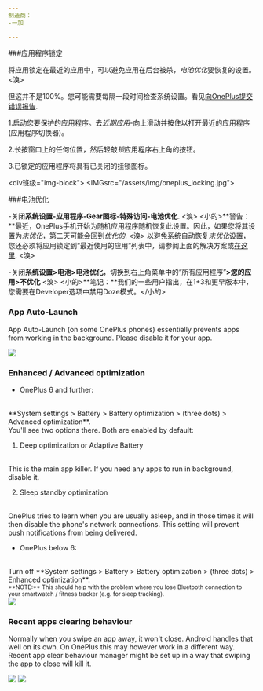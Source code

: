 ```yaml
---
制造商：
-一加

---
```


###应用程序锁定

将应用锁定在最近的应用中，可以避免应用在后台被杀，*电池优化*要恢复的设置。
<溴>

但这并不是100%。您可能需要每隔一段时间检查系统设置。看见[向OnePlus提交错误报告](https://forums.oneplus.com/threads/in-battery-optimisation-apps-are-getting-automatically-switched-from-not-optimised-to-optimised.849162/).


1.启动您要保护的应用程序。去*近期应用*-向上滑动并按住以打开最近的应用程序(应用程序切换器)。

2.长按窗口上的任何位置，然后轻敲*锁*应用程序右上角的按钮。

3.已锁定的应用程序将具有已关闭的挂锁图标。


<div班级="img-block">
  <IMGsrc="/assets/img/oneplus_locking.jpg">
</div>

###电池优化

-关闭**系统设置-应用程序-Gear图标-特殊访问-电池优化**.
<溴>
<小的>**警告：**最近，OnePlus手机开始为随机应用程序随机恢复此设置。因此，如果您将其设置为*未优化*，第二天可能会回到*优化的*.
<溴>
以避免系统自动恢复*未优化*设置，您还必须将应用锁定到“最近使用的应用”列表中，请参阅上面的解决方案或[在这里](https://forum.xda-developers.com/showpost.php?p=78588761&postcount=7).
<溴>


-关闭**系统设置>电池>电池优化**，切换到右上角菜单中的“所有应用程序”**>您的应用>不优化**
<溴>
<小的>**笔记：**我们的一些用户指出，在1+3和更早版本中，您需要在Developer选项中禁用Doze模式。</小的>


### App Auto-Launch

App Auto-Launch (on some OnePlus phones) essentially prevents apps from working in the background. Please disable it for your app.

<div class="img-block">
  <img src="/assets/img/ss_oneplus_1.jpg">
</div>


### Enhanced / Advanced optimization

- OnePlus 6 and further: 
<br>
**System settings > Battery > Battery optimization > (three dots) > Advanced optimization**. 
<br>
You'll see two options there. Both are enabled by default:

1. Deep optimization or Adaptive Battery
<br>
This is the main app killer. 
If you need any apps to run in background, disable it.

2. Sleep standby optimization
<br>
OnePlus tries to learn when you are usually asleep, and in those times it will then disable the phone's network connections. 
This setting will prevent push notifications from being delivered.






- OnePlus below 6: 
<br>
Turn off **System settings > Battery > Battery optimization > (three dots) > Enhanced optimization**.
<br>
<small>**NOTE:** This should help with the problem where you lose Bluetooth connection to your smartwatch / fitness tracker (e.g. for sleep tracking).</small>

<div class="img-block">
  <img src="/assets/img/ss_oneplus6_setting_sleepstandby.jpg">
</div>

### Recent apps clearing behaviour

Normally when you swipe an app away, it won't close. Android handles that well on its own. On OnePlus this may however work in a different way. Recent app clear behaviour manager might be set up in a way that swiping the app to close will kill it.

<div class="img-block">
  <img src="/assets/img/ss_oneplus_2a.jpg">
  <img src="/assets/img/ss_oneplus_2b.jpg">
</div>
